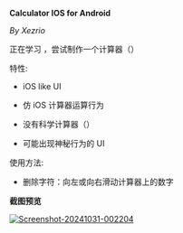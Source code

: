 **Calculator IOS for Android**

*By Xezrio*



正在学习 ，尝试制作一个计算器（）



特性:

   - iOS like UI

   - 仿 iOS 计算器运算行为

   - 没有科学计算器（）

   - 可能出现神秘行为的 UI

     

使用方法:

 - 删除字符：向左或向右滑动计算器上的数字



**截图预览**



<a href="https://ibb.co/8Y7w1CV"><img src="https://i.ibb.co/VwqGf18/Screenshot-20241031-002204.jpg" alt="Screenshot-20241031-002204" border="0"></a>
